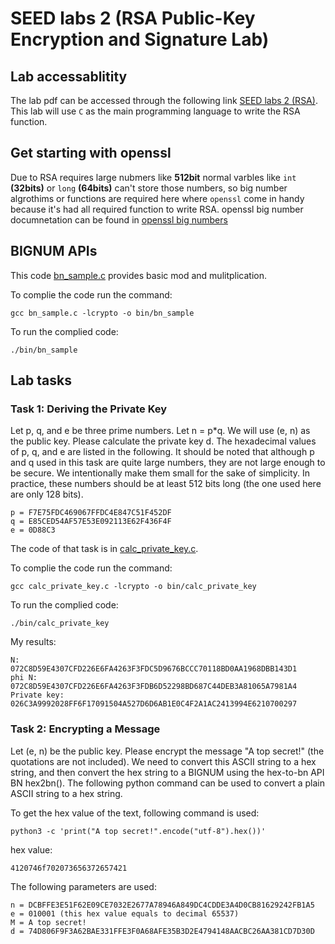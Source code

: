 # SEED labs 2 (RSA Public-Key Encryption and Signature Lab)

## Lab accessablitity
The lab pdf can be accessed through the following link [SEED labs 2 (RSA)](https://seedsecuritylabs.org/Labs_20.04/Files/Crypto_RSA/Crypto_RSA.pdf).
This lab will use `C` as the main programming language to write the RSA function.

## Get starting with openssl
Due to RSA requires large nubmers like **512bit** normal varbles like `int` **(32bits)** or `long` **(64bits)** can't store those numbers, so big number algrothims or functions are required here where `openssl` come in handy because
it's had all required function to write RSA.
openssl big number documnetation can be found in [openssl big numbers](https://linux.die.net/man/3/bn)

## BIGNUM APIs
This code [bn_sample.c](https://github.com/CyperSecurity/SEEDLabs_RSA/blob/main/bn_sample.c) provides basic mod and mulitplication.

To complie the code run the command:
```
gcc bn_sample.c -lcrypto -o bin/bn_sample
```
To run the complied code:
```
./bin/bn_sample
```

## Lab tasks
### Task 1: Deriving the Private Key
Let p, q, and e be three prime numbers. Let n = p*q. We will use (e, n) as the public key. Please
calculate the private key d. The hexadecimal values of p, q, and e are listed in the following. It should be
noted that although p and q used in this task are quite large numbers, they are not large enough to be secure.
We intentionally make them small for the sake of simplicity. In practice, these numbers should be at least
512 bits long (the one used here are only 128 bits).
```
p = F7E75FDC469067FFDC4E847C51F452DF
q = E85CED54AF57E53E092113E62F436F4F
e = 0D88C3
```

The code of that task is in [calc_private_key.c](https://github.com/CyperSecurity/SEEDLabs_RSA/blob/main/calc_private_key.c).

To complie the code run the command:
```
gcc calc_private_key.c -lcrypto -o bin/calc_private_key
```
To run the complied code:
```
./bin/calc_private_key
```

My results:
```
N:           072C8D59E4307CFD226E6FA4263F3FDC5D9676BCCC70118BD0AA1968DBB143D1
phi N:       072C8D59E4307CFD226E6FA4263F3FDB6D52298BD687C44DEB3A81065A7981A4
Private key: 026C3A9992028FF6F17091504A527D6D6AB1E0C4F2A1AC2413994E6210700297

```

### Task 2: Encrypting a Message
Let (e, n) be the public key. Please encrypt the message "A top secret!" (the quotations are not
included). We need to convert this ASCII string to a hex string, and then convert the hex string to a BIGNUM
using the hex-to-bn API BN hex2bn(). The following python command can be used to convert a plain
ASCII string to a hex string.

To get the hex value of the text, following command is used:
```
python3 -c 'print("A top secret!".encode("utf-8").hex())'
```
hex value:
```
4120746f702073656372657421
```

The following parameters are used:
```
n = DCBFFE3E51F62E09CE7032E2677A78946A849DC4CDDE3A4D0CB81629242FB1A5
e = 010001 (this hex value equals to decimal 65537)
M = A top secret!
d = 74D806F9F3A62BAE331FFE3F0A68AFE35B3D2E4794148AACBC26AA381CD7D30D
```
